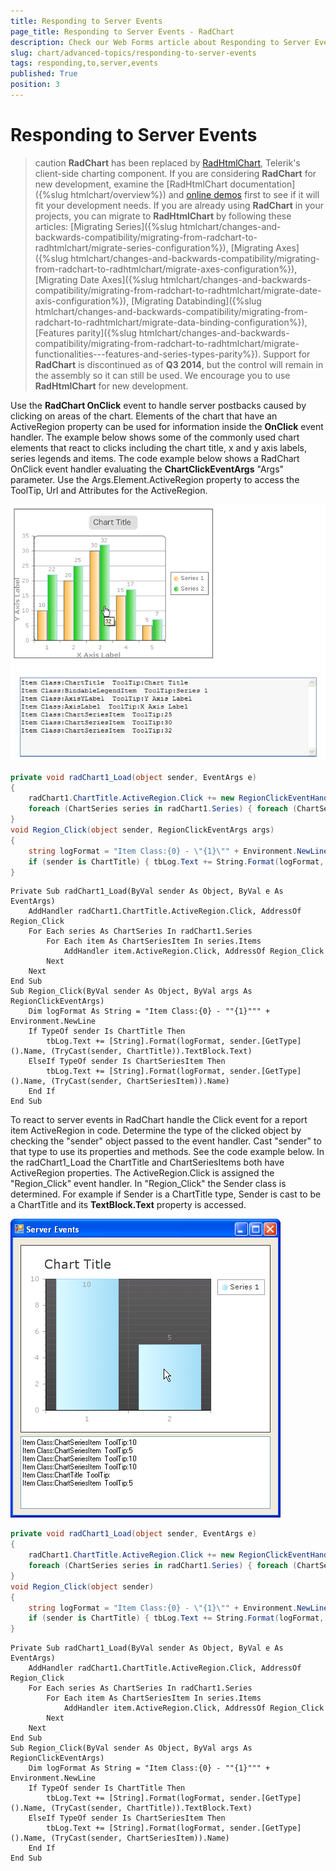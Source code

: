```yaml
---
title: Responding to Server Events
page_title: Responding to Server Events - RadChart
description: Check our Web Forms article about Responding to Server Events.
slug: chart/advanced-topics/responding-to-server-events
tags: responding,to,server,events
published: True
position: 3
---
```


# Responding to Server Events

>caution  **RadChart** has been replaced by [RadHtmlChart](https://www.telerik.com/products/aspnet-ajax/html-chart.aspx), Telerik's client-side charting component. If you are considering **RadChart** for new development, examine the [RadHtmlChart documentation]({%slug htmlchart/overview%}) and [online demos](https://demos.telerik.com/aspnet-ajax/htmlchart/examples/overview/defaultcs.aspx) first to see if it will fit your development needs. If you are already using **RadChart** in your projects, you can migrate to **RadHtmlChart** by following these articles: [Migrating Series]({%slug htmlchart/changes-and-backwards-compatibility/migrating-from-radchart-to-radhtmlchart/migrate-series-configuration%}), [Migrating Axes]({%slug htmlchart/changes-and-backwards-compatibility/migrating-from-radchart-to-radhtmlchart/migrate-axes-configuration%}), [Migrating Date Axes]({%slug htmlchart/changes-and-backwards-compatibility/migrating-from-radchart-to-radhtmlchart/migrate-date-axis-configuration%}), [Migrating Databinding]({%slug htmlchart/changes-and-backwards-compatibility/migrating-from-radchart-to-radhtmlchart/migrate-data-binding-configuration%}), [Features parity]({%slug htmlchart/changes-and-backwards-compatibility/migrating-from-radchart-to-radhtmlchart/migrate-functionalities---features-and-series-types-parity%}). Support for **RadChart** is discontinued as of **Q3 2014**, but the control will remain in the assembly so it can still be used. We encourage you to use **RadHtmlChart** for new development.

Use the **RadChart OnClick** event to handle server postbacks caused by clicking on areas of the chart. Elements of the chart that have an ActiveRegion property can be used for information inside the **OnClick** event handler. The example below shows some of the commonly used chart elements that react to clicks including the chart title, x and y axis labels, series legends and items. The code example below shows a RadChart OnClick event handler evaluating the **ChartClickEventArgs** "Args" parameter. Use the Args.Element.ActiveRegion property to access the ToolTip, Url and Attributes for the ActiveRegion.

![](images/radchart-advanced001.png)

````C#
private void radChart1_Load(object sender, EventArgs e)
{
	radChart1.ChartTitle.ActiveRegion.Click += new RegionClickEventHandler(Region_Click);
	foreach (ChartSeries series in radChart1.Series) { foreach (ChartSeriesItem item in series.Items) { item.ActiveRegion.Click += new RegionClickEventHandle(Region_Click); } }
}
void Region_Click(object sender, RegionClickEventArgs args)
{
	string logFormat = "Item Class:{0} - \"{1}\"" + Environment.NewLine;
	if (sender is ChartTitle) { tbLog.Text += String.Format(logFormat, sender.GetType().Name, (sender as ChartTitle).TextBlock.Text); } else if (sender is ChartSeriesItem) { tbLog.Text += String.Format(logFormat, sender.GetType().Name, (sender as ChartSeriesItem).Name); }
}
````
````VB	
Private Sub radChart1_Load(ByVal sender As Object, ByVal e As EventArgs)
	AddHandler radChart1.ChartTitle.ActiveRegion.Click, AddressOf Region_Click
	For Each series As ChartSeries In radChart1.Series
		For Each item As ChartSeriesItem In series.Items
			AddHandler item.ActiveRegion.Click, AddressOf Region_Click
		Next
	Next
End Sub
Sub Region_Click(ByVal sender As Object, ByVal args As RegionClickEventArgs)
	Dim logFormat As String = "Item Class:{0} - ""{1}""" + Environment.NewLine
	If TypeOf sender Is ChartTitle Then
		tbLog.Text += [String].Format(logFormat, sender.[GetType]().Name, (TryCast(sender, ChartTitle)).TextBlock.Text)
	ElseIf TypeOf sender Is ChartSeriesItem Then
		tbLog.Text += [String].Format(logFormat, sender.[GetType]().Name, (TryCast(sender, ChartSeriesItem)).Name)
	End If
End Sub
````

To react to server events in RadChart handle the Click event for a report item ActiveRegion in code. Determine the type of the clicked object by checking the "sender" object passed to the event handler. Cast "sender" to that type to use its properties and methods. See the code example below. In the radChart1_Load the ChartTitle and ChartSeriesItems both have ActiveRegion properties. The ActiveRegion.Click is assigned the "Region_Click" event handler. In "Region_Click" the Sender class is determined. For example if Sender is a ChartTitle type, Sender is cast to be a ChartTitle and its **TextBlock.Text** property is accessed.

![](images/radchart-advanced002.png)

````C#
private void radChart1_Load(object sender, EventArgs e)
{
	radChart1.ChartTitle.ActiveRegion.Click += new RegionClickEventHandler(Region_Click);
	foreach (ChartSeries series in radChart1.Series) { foreach (ChartSeriesItem item in series.Items) { item.ActiveRegion.Click += new RegionClickEventHandler(Region_Click); } }
}
void Region_Click(object sender)
{
	string logFormat = "Item Class:{0} - \"{1}\"" + Environment.NewLine;
	if (sender is ChartTitle) { tbLog.Text += String.Format(logFormat, sender.GetType().Name, (sender as ChartTitle).TextBlock.Text); } else if (sender is ChartSeriesItem) { tbLog.Text += String.Format(logFormat, sender.GetType().Name, (sender as ChartSeriesItem).Name); }
}
````
````VB	
Private Sub radChart1_Load(ByVal sender As Object, ByVal e As EventArgs)
	AddHandler radChart1.ChartTitle.ActiveRegion.Click, AddressOf Region_Click
	For Each series As ChartSeries In radChart1.Series
		For Each item As ChartSeriesItem In series.Items
			AddHandler item.ActiveRegion.Click, AddressOf Region_Click
		Next
	Next
End Sub
Sub Region_Click(ByVal sender As Object, ByVal args As RegionClickEventArgs)
	Dim logFormat As String = "Item Class:{0} - ""{1}""" + Environment.NewLine
	If TypeOf sender Is ChartTitle Then
		tbLog.Text += [String].Format(logFormat, sender.[GetType]().Name, (TryCast(sender, ChartTitle)).TextBlock.Text)
	ElseIf TypeOf sender Is ChartSeriesItem Then
		tbLog.Text += [String].Format(logFormat, sender.[GetType]().Name, (TryCast(sender, ChartSeriesItem)).Name)
	End If
End Sub
````



